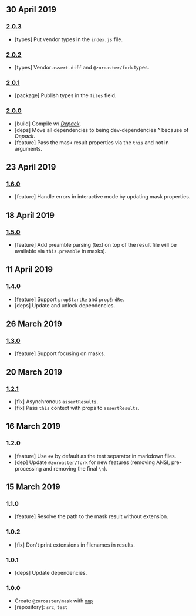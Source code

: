 ## 30 April 2019

### [2.0.3](https://github.com/contexttesting/mask/compare/v2.0.2...v2.0.3)

- [types] Put vendor types in the `index.js` file.

### [2.0.2](https://github.com/contexttesting/mask/compare/v2.0.1...v2.0.2)

- [types] Vendor `assert-diff` and `@zoroaster/fork` types.

### [2.0.1](https://github.com/contexttesting/mask/compare/v2.0.0...v2.0.1)

- [package] Publish types in the `files` field.

### [2.0.0](https://github.com/contexttesting/mask/compare/v1.6.0...v2.0.0)

- [build] Compile w/ [_Depack_](https://artdecocode.com/depack/).
- [deps] Move all dependencies to being dev-dependencies ^ because of _Depack_.
- [feature] Pass the mask result properties via the `this` and not in arguments.

## 23 April 2019

### [1.6.0](https://github.com/contexttesting/mask/compare/v1.5.0...v1.6.0)

- [feature] Handle errors in interactive mode by updating mask properties.

## 18 April 2019

### [1.5.0](https://github.com/contexttesting/mask/compare/v1.4.0...v1.5.0)

- [feature] Add preamble parsing (text on top of the result file will be available via `this.preamble` in masks).

## 11 April 2019

### [1.4.0](https://github.com/contexttesting/mask/compare/v1.3.0...v1.4.0)

- [feature] Support `propStartRe` and `propEndRe`.
- [deps] Update and unlock dependencies.

## 26 March 2019

### [1.3.0](https://github.com/contexttesting/mask/compare/v1.2.1...v1.3.0)

- [feature] Support focusing on masks.

## 20 March 2019

### [1.2.1](https://github.com/contexttesting/mask/compare/v1.2.0...v1.2.1)

- [fix] Asynchronous `assertResults`.
- [fix] Pass `this` context with props to `assertResults`.

## 16 March 2019

### 1.2.0

- [feature] Use `##` by default as the test separator in markdown files.
- [dep] Update `@zoroaster/fork` for new features (removing ANSI, pre-processing and removing the final `\n`).

## 15 March 2019

### 1.1.0

- [feature] Resolve the path to the mask result without extension.

### 1.0.2

- [fix] Don't print extensions in filenames in results.

### 1.0.1

- [deps] Update dependencies.

### 1.0.0

- Create `@zoroaster/mask` with [`mnp`](https://mnpjs.org)
- [repository]: `src`, `test`
